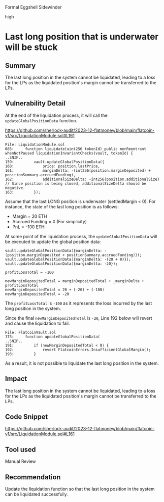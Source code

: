 Formal Eggshell Sidewinder

high

# Last long position that is underwater will be stuck

## Summary

The last long position in the system cannot be liquidated, leading to a loss for the LPs as the liquidated position's margin cannot be transferred to the LPs.

## Vulnerability Detail

At the end of the liquidation process, it will call the `updateGlobalPositionData` function.

https://github.com/sherlock-audit/2023-12-flatmoney/blob/main/flatcoin-v1/src/LiquidationModule.sol#L161

```solidity
File: LiquidationModule.sol
085:     function liquidate(uint256 tokenId) public nonReentrant whenNotPaused liquidationInvariantChecks(vault, tokenId) {
..SNIP..
159:         vault.updateGlobalPositionData({
160:             price: position.lastPrice,
161:             marginDelta: -(int256(position.marginDeposited) + positionSummary.accruedFunding),
162:             additionalSizeDelta: -int256(position.additionalSize) // Since position is being closed, additionalSizeDelta should be negative.
163:         });
```

Assume that the last LONG position is underwater (settledMargin < 0). For instance, the state of the last long position is as follows:

- Margin = 20 ETH
- Accrued Funding = 0 (For simplicity)
- PnL = -100 ETH

At some point of the liquidation process, the `updateGlobalPositionData` will be executed to update the global position data:

```solidity
vault.updateGlobalPositionData({marginDelta: -(position.marginDeposited + positionSummary.accruedFunding)});
vault.updateGlobalPositionData({marginDelta: -(20 + 0)});
vault.updateGlobalPositionData({marginDelta: -20});

profitLossTotal = -100

newMarginDepositedTotal = marginDepositedTotal + _marginDelta + profitLossTotal
newMarginDepositedTotal = 20 + (-20) + (-100)
newMarginDepositedTotal = -20
```

The `profitLossTotal` is `-100` as it represents the loss incurred by the last long position in the system.

Since the final `newMarginDepositedTotal` is `-20`, Line 192 below will revert and cause the liquidation to fail.

```solidity
File: FlatcoinVault.sol
173:     function updateGlobalPositionData(
..SNIP..
191:         if (newMarginDepositedTotal < 0) {
192:             revert FlatcoinErrors.InsufficientGlobalMargin();
193:         }
```

As a result, it is not possible to liquidate the last long position in the system.

## Impact

The last long position in the system cannot be liquidated, leading to a loss for the LPs as the liquidated position's margin cannot be transferred to the LPs.

## Code Snippet

https://github.com/sherlock-audit/2023-12-flatmoney/blob/main/flatcoin-v1/src/LiquidationModule.sol#L161

## Tool used

Manual Review

## Recommendation

Update the liquidation function so that the last long position in the system can be liquidated successfully.